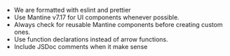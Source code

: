 - We are formatted with eslint and prettier
- Use Mantine v7.17 for UI components whenever possible.
- Always check for reusable Mantine components before creating custom ones.
- Use function declarations instead of arrow functions.
- Include JSDoc comments when it make sense
